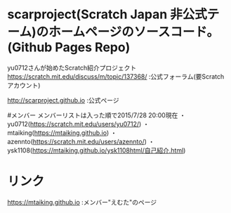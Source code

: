 
# scarproject(Scratch Japan 非公式テーム)のホームページのソースコード。(Github Pages Repo)

yu0712さんが始めたScratch紹介プロジェクト
https://scratch.mit.edu/discuss/m/topic/137368/
:公式フォーラム(要Scratchアカウント)

http://scarproject.github.io
:公式ページ

#メンバー
メンバーリストは入った順で2015/7/28 20:00現在
・yu0712(https://scratch.mit.edu/users/yu0712/)
・mtaiking(https://mtaiking.github.io)
・azennto(https://scratch.mit.edu/users/azennto/)
・ysk1108(https://mtaiking.github.io/ysk1108html/自己紹介.html)

# リンク
https://mtaiking.github.io
:メンバー"えむた"のページ
